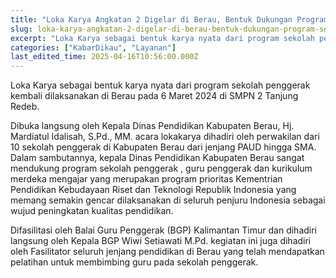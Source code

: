 ```yaml
---
title: "Loka Karya Angkatan 2 Digelar di Berau, Bentuk Dukungan Program Sekolah Penggerak"
slug: loka-karya-angkatan-2-digelar-di-berau-bentuk-dukungan-program-sekolah-penggerak
excerpt: "Loka Karya sebagai bentuk karya nyata dari program sekolah penggerak kembali dilaksanakan di Berau pada 6 Maret 2024 di SMPN 2 Tanjung Redeb.  Dibuka langsung o..."
categories: ["KabarDikau", "Layanan"]
last_edited_time: 2025-04-16T10:56:00.000Z
---
```

Loka Karya sebagai bentuk karya nyata dari program sekolah penggerak kembali dilaksanakan di Berau pada 6 Maret 2024 di SMPN 2 Tanjung Redeb.

Dibuka langsung oleh Kepala Dinas Pendidikan Kabupaten Berau, Hj. Mardiatul Idalisah, S.Pd., MM. acara lokakarya dihadiri oleh perwakilan dari 10 sekolah penggerak di Kabupaten Berau dari jenjang PAUD hingga SMA. Dalam sambutannya, kepala Dinas Pendidikan Kabupaten Berau sangat mendukung program sekolah penggerak , guru penggerak dan kurikulum merdeka mengajar yang merupakan program prioritas Kementrian Pendidikan Kebudayaan Riset dan Teknologi Republik Indonesia yang memang semakin gencar dilaksanakan di seluruh penjuru Indonesia sebagai wujud peningkatan kualitas pendidikan.

Difasilitasi oleh Balai Guru Penggerak (BGP) Kalimantan Timur dan dihadiri langsung oleh Kepala BGP Wiwi Setiawati M.Pd. kegiatan ini juga dihadiri oleh Fasilitator seluruh jenjang pendidikan di Berau yang telah mendapatkan pelatihan untuk membimbing guru pada sekolah penggerak.